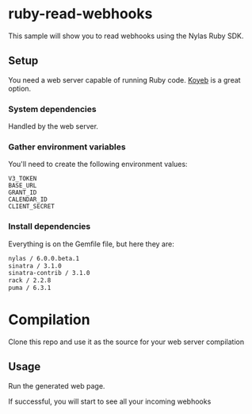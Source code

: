 # ruby-read-webhooks

This sample will show you to read webhooks using the Nylas Ruby SDK.

## Setup

You need a web server capable of running Ruby code. [Koyeb](https://www.koyeb.com/) is a great option.

### System dependencies

Handled by the web server.

### Gather environment variables

You'll need to create the following environment values:

```text
V3_TOKEN
BASE_URL
GRANT_ID
CALENDAR_ID
CLIENT_SECRET
```

### Install dependencies

Everything is on the Gemfile file, but here they are:

```bash
nylas / 6.0.0.beta.1
sinatra / 3.1.0
sinatra-contrib / 3.1.0
rack / 2.2.8
puma / 6.3.1
```

# Compilation

Clone this repo and use it as the source for your web server compilation

## Usage

Run the generated web page.

If successful, you will start to see all your incoming webhooks
